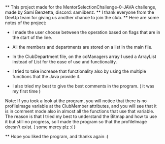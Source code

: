 ** This project made for the MentorSelectionChallenge-0-JAVA challenge, made by Sami Benzetta, discord: samiibenz.
** I thank everyone from the DevUp team for giving us another chance to join the club.
** Here are some notes of the project:

- I made the user choose between the operation based on flags that are in the start of the line.

- All the members and departments are stored on a list in the main file.

- In the ClubDepartment file, on the coManagers array I used a ArrayList instead of List for the ease of use and functionality.

- I tried to take increase that functionality also by using the multiple functions that the Java provide it.

- I also tried my best to give the best comments in the program. ( it was my first time )

Note: If you took a look at the program, you will notice that there is no profileImage variable at the ClubMember attributes, and you will see that it is in comment mode also in almost all the functions that use that variable.
      The reason is that I tried my best to understand the Bitmap and how to use it but still no progress, so I made the program so that the profileImage doesn't exist. ( some mercy plz :( )

** Hope you liked the program, and thanks again :)
